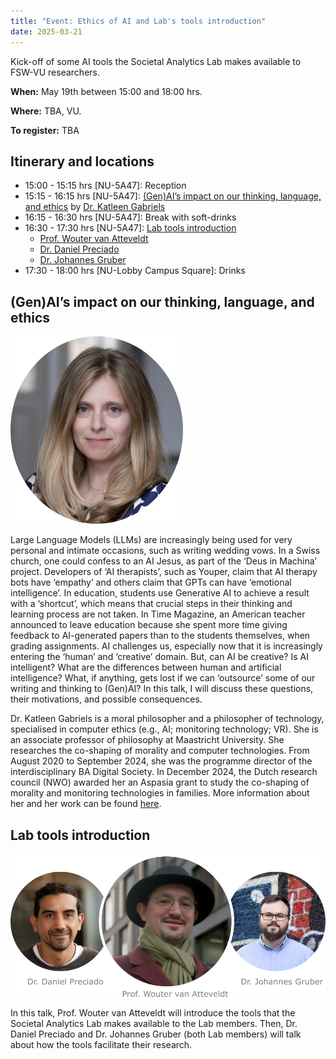```yaml
---
title: "Event: Ethics of AI and Lab's tools introduction"
date: 2025-03-21
---
```


Kick-off of some AI tools the Societal Analytics Lab makes available to FSW-VU researchers.

**When:** May 19th between 15:00 and 18:00 hrs.

**Where:** TBA, VU.

**To register:** TBA


## Itinerary and locations

* 15:00 - 15:15 hrs [NU-5A47]: Reception
* 15:15 - 16:15 hrs [NU-5A47]: [(Gen)AI’s impact on our thinking, language, and ethics](#(Gen)AI’s-impact-on-our-thinking-language-and-ethics) by [Dr. Katleen Gabriels](https://www.maastrichtuniversity.nl/nl/k-gabriels)
* 16:15 - 16:30 hrs [NU-5A47]: Break with soft-drinks
* 16:30 - 17:30 hrs [NU-5A47]: [Lab tools introduction](#lab-tools-introduction)
  * [Prof. Wouter van Atteveldt](https://research.qut.edu.au/dmrc/people/wouter-van-atteveldt/) 
  * [Dr. Daniel Preciado](https://research.vu.nl/en/persons/daniel-preciado-vanegas) 
  * [Dr. Johannes Gruber](https://www.johannesbgruber.eu/) 
* 17:30 - 18:00 hrs [NU-Lobby Campus Square]: Drinks

## (Gen)AI’s impact on our thinking, language, and ethics

![](/images/events/KatleenGabriels.png) 

Large Language Models (LLMs) are increasingly being used for very personal and intimate occasions, such as writing wedding vows. In a Swiss church, one could confess to an AI Jesus, as part of the ‘Deus in Machina’ project. Developers of ‘AI therapists’, such as Youper, claim that AI therapy bots have ‘empathy’ and others claim that GPTs can have ‘emotional intelligence’. 
In education, students use Generative AI to achieve a result with a ‘shortcut’, which means that crucial steps in their thinking and learning process are not taken. In Time Magazine, an American teacher announced to leave education because she spent more time giving feedback to AI-generated papers than to the students themselves, when grading assignments. 
AI challenges us, especially now that it is increasingly entering the ‘human’ and ‘creative’ domain. But, can AI be creative? Is AI intelligent? What are the differences between human and artificial intelligence? What, if anything, gets lost if we can ‘outsource’ some of our writing and thinking to (Gen)AI?
In this talk, I will discuss these questions, their motivations, and possible consequences. 

Dr. Katleen Gabriels is a moral philosopher and a philosopher of technology, specialised in computer ethics (e.g., AI; monitoring technology; VR). She is an associate professor of philosophy at Maastricht University. She researches the co-shaping of morality and computer technologies. From August 2020 to September 2024, she was the programme director of the interdisciplinary BA Digital Society. In December 2024, the Dutch research council (NWO) awarded her an Aspasia grant to study the co-shaping of morality and monitoring technologies in families. More information about her and her work can be found [here](https://www.maastrichtuniversity.nl/nl/k-gabriels).

## Lab tools introduction

![](/images/events/PreciadoAtteveldtGruber.png)

In this talk, Prof. Wouter van Atteveldt will introduce the tools that the Societal Analytics Lab makes available to the Lab members. Then, Dr. Daniel Preciado and Dr. Johannes Gruber (both Lab members) will talk about how the tools facilitate their research.


